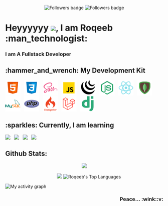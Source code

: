 <p align="center">
<a>
    <img src="https://komarev.com/ghpvc/?username=roqeebYusuff"alt="Followers badge">
</a>
<a><img src="https://img.shields.io/github/followers/roqeebYusuff?label=Followers&style=social" alt="Followers badge"></a>
</p>

<h1> Heyyyyyy <img src="https://raw.githubusercontent.com/MartinHeinz/MartinHeinz/master/wave.gif" width="30px">, I am Roqeeb :man_technologist:</h1>

<h3>I am A Fullstack Developer</h3>

<h2> :hammer_and_wrench: My Development Kit</h2>

<p>
  <img src="html-5.png" />&nbsp;&nbsp;&nbsp;<img src="css3.png" />&nbsp;&nbsp;&nbsp;<img src="sass.png" />&nbsp;&nbsp;&nbsp;<img src="javascript.png" />&nbsp;&nbsp;&nbsp;<img src="jquery.png" />&nbsp;&nbsp;&nbsp;<img src="node-js.png" />&nbsp;&nbsp;&nbsp;<img src="react.png" height="48px" />&nbsp;&nbsp;&nbsp;<img src="mongodb.png" />&nbsp;&nbsp;&nbsp;<img src="mysql.png" />&nbsp;&nbsp;&nbsp;<img src="phpp.png" height="48px" />&nbsp;&nbsp;&nbsp;<img src="codeigniter.png" />&nbsp;&nbsp;&nbsp;<img src="llaravel.png" />&nbsp;&nbsp;&nbsp;<img src="ddjango.png" />
</p>

<h2> :sparkles: Currently, I am learning</h2>

<p>
  <img src="https://img.shields.io/badge/TypeScript-007acc?style=for-the-badge&logo=typescript&logoColor=white" />&nbsp;&nbsp;&nbsp;<img src="https://img.shields.io/badge/Laravel-FF2D20?style=for-the-badge&logo=laravel&logoColor=white" />&nbsp;&nbsp;&nbsp;<img src="https://img.shields.io/badge/Django-092E20?style=for-the-badge&logo=django&logoColor=white" />&nbsp;&nbsp;&nbsp;<img src="https://img.shields.io/badge/React%20Native-61DAFB?style=for-the-badge&logo=react&logoColor=white" />
</p>

## Github Stats:
<p align="center">
    <a>
        <img src="https://github-readme-streak-stats.herokuapp.com/?user=roqeebYusuff&theme=black-ice&hide_border=true&stroke=0000&background=060A0CD0"/>
    </a>
</p>
<p align="center" style="margin-left: 30px">
    <a>
        <img src="https://github-readme-stats.vercel.app/api?username=roqeebYusuff&show_icons=true&count_private=true&theme=algolia&hide_border=true&bg_color=0D1117" />
    </a>
    <a>
        <img alt="Roqeeb's Top Languages" src="https://github-readme-stats.vercel.app/api/top-langs/?username=roqeebYusuff&langs_count=8&count_private=true&layout=compact&theme=react&hide_border=true&bg_color=0D1117" />
    </a>
</p>

<a><img alt="My activity graph" src="https://activity-graph.herokuapp.com/graph?username=roqeebYusuff&bg_color=0D1117&color=5BCDEC&line=5BCDEC&point=FFFFFF&hide_border=true" /></a>

<h3 align="right">Peace... :wink::v:</h3>
